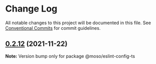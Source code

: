 # Change Log

All notable changes to this project will be documented in this file.
See [Conventional Commits](https://conventionalcommits.org) for commit guidelines.

## [0.2.12](https://github.com/moso/eslint-config/compare/v0.2.10...v0.2.12) (2021-11-22)

**Note:** Version bump only for package @moso/eslint-config-ts
